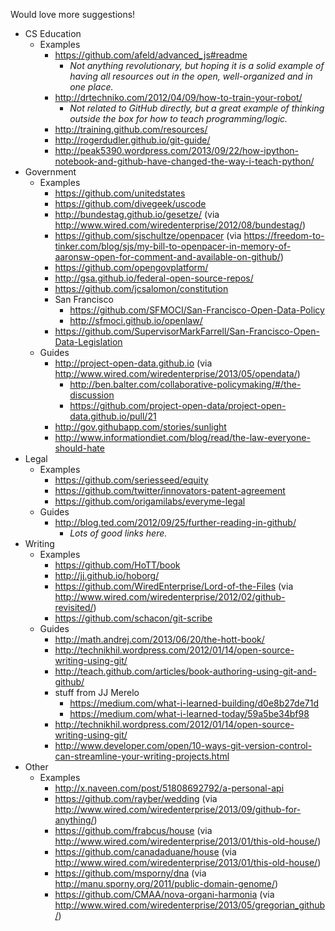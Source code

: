 Would love more suggestions!

* CS Education
    * Examples
        * https://github.com/afeld/advanced_js#readme
            * *Not anything revolutionary, but hoping it is a solid example of having all resources out in the open, well-organized and in one place.*
        * http://drtechniko.com/2012/04/09/how-to-train-your-robot/
            * *Not related to GitHub directly, but a great example of thinking outside the box for how to teach programming/logic.*
        * http://training.github.com/resources/
        * http://rogerdudler.github.io/git-guide/
        * http://peak5390.wordpress.com/2013/09/22/how-ipython-notebook-and-github-have-changed-the-way-i-teach-python/
* Government
    * Examples
        * https://github.com/unitedstates
        * https://github.com/divegeek/uscode
        * http://bundestag.github.io/gesetze/ (via http://www.wired.com/wiredenterprise/2012/08/bundestag/)
        * https://github.com/sjschultze/openpacer (via https://freedom-to-tinker.com/blog/sjs/my-bill-to-openpacer-in-memory-of-aaronsw-open-for-comment-and-available-on-github/)
        * https://github.com/opengovplatform/
        * http://gsa.github.io/federal-open-source-repos/
        * https://github.com/jcsalomon/constitution
        * San Francisco
            * https://github.com/SFMOCI/San-Francisco-Open-Data-Policy
            * http://sfmoci.github.io/openlaw/
        * https://github.com/SupervisorMarkFarrell/San-Francisco-Open-Data-Legislation
    * Guides
        * http://project-open-data.github.io (via http://www.wired.com/wiredenterprise/2013/05/opendata/)
            * http://ben.balter.com/collaborative-policymaking/#/the-discussion
            * https://github.com/project-open-data/project-open-data.github.io/pull/21
        * http://gov.githubapp.com/stories/sunlight
        * http://www.informationdiet.com/blog/read/the-law-everyone-should-hate
* Legal
    * Examples
        * https://github.com/seriesseed/equity
        * https://github.com/twitter/innovators-patent-agreement
        * https://github.com/origamilabs/everyme-legal
    * Guides
        * http://blog.ted.com/2012/09/25/further-reading-in-github/
            * *Lots of good links here.*
* Writing
    * Examples
        * https://github.com/HoTT/book
        * http://jj.github.io/hoborg/
        * https://github.com/WiredEnterprise/Lord-of-the-Files (via http://www.wired.com/wiredenterprise/2012/02/github-revisited/)
        * https://github.com/schacon/git-scribe
    * Guides
        * http://math.andrej.com/2013/06/20/the-hott-book/
        * http://technikhil.wordpress.com/2012/01/14/open-source-writing-using-git/
        * http://teach.github.com/articles/book-authoring-using-git-and-github/
        * stuff from JJ Merelo
            * https://medium.com/what-i-learned-building/d0e8b27de71d
            * https://medium.com/what-i-learned-today/59a5be34bf98
        * http://technikhil.wordpress.com/2012/01/14/open-source-writing-using-git/
        * http://www.developer.com/open/10-ways-git-version-control-can-streamline-your-writing-projects.html
* Other
    * Examples
        * http://x.naveen.com/post/51808692792/a-personal-api
        * https://github.com/rayber/wedding (via http://www.wired.com/wiredenterprise/2013/09/github-for-anything/)
        * https://github.com/frabcus/house (via http://www.wired.com/wiredenterprise/2013/01/this-old-house/)
        * https://github.com/canadaduane/house (via http://www.wired.com/wiredenterprise/2013/01/this-old-house/)
        * https://github.com/msporny/dna (via http://manu.sporny.org/2011/public-domain-genome/)
        * https://github.com/CMAA/nova-organi-harmonia (via http://www.wired.com/wiredenterprise/2013/05/gregorian_github/)
